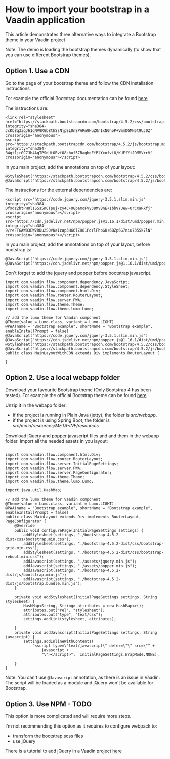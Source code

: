 # How to import your bootstrap in a Vaadin application

This article demonstrates three alternative ways to integrate a Bootstrap theme in your Vaadin project.

Note: The demo is loading the bootstrap themes dynamically (to show that you can use different Bootstrap themes).

## Option 1. Use a CDN

Go to the page of your bootstrap theme and follow the CDN installation instructions

For example the official Bootstrap documentation can be found [here](https://getbootstrap.com/docs/4.5/getting-started/download/#bootstrapcdn)

The instructions are:
```
<link rel="stylesheet" href="https://stackpath.bootstrapcdn.com/bootstrap/4.5.2/css/bootstrap.min.css" integrity="sha384-JcKb8q3iqJ61gNV9KGb8thSsNjpSL0n8PARn9HuZOnIxN0hoP+VmmDGMN5t9UJ0Z" crossorigin="anonymous">
<script src="https://stackpath.bootstrapcdn.com/bootstrap/4.5.2/js/bootstrap.min.js" integrity="sha384-B4gt1jrGC7Jh4AgTPSdUtOBvfO8shuf57BaghqFfPlYxofvL8/KUEfYiJOMMV+rV" crossorigin="anonymous"></script>
```

In you main project, add the annotations on top of your layout:
```
@StyleSheet("https://stackpath.bootstrapcdn.com/bootstrap/4.5.2/css/bootstrap.min.css")
@JavaScript("https://stackpath.bootstrapcdn.com/bootstrap/4.5.2/js/bootstrap.min.js")
```

The instructions for the external dependencies are:
```
<script src="https://code.jquery.com/jquery-3.5.1.slim.min.js" integrity="sha384-DfXdz2htPH0lsSSs5nCTpuj/zy4C+OGpamoFVy38MVBnE+IbbVYUew+OrCXaRkfj" crossorigin="anonymous"></script>
<script src="https://cdn.jsdelivr.net/npm/popper.js@1.16.1/dist/umd/popper.min.js" integrity="sha384-9/reFTGAW83EW2RDu2S0VKaIzap3H66lZH81PoYlFhbGU+6BZp6G7niu735Sk7lN" crossorigin="anonymous"></script>
```
In you main project, add the annotations on top of your layout, before bootstrap js:
```
@JavaScript("https://code.jquery.com/jquery-3.5.1.slim.min.js")
@JavaScript("https://cdn.jsdelivr.net/npm/popper.js@1.16.1/dist/umd/popper.min.js")
```

Don't forget to add the jquery and popper before bootstrap javascript.

```
import com.vaadin.flow.component.dependency.JavaScript;
import com.vaadin.flow.component.dependency.StyleSheet;
import com.vaadin.flow.component.html.Div;
import com.vaadin.flow.router.RouterLayout;
import com.vaadin.flow.server.PWA;
import com.vaadin.flow.theme.Theme;
import com.vaadin.flow.theme.lumo.Lumo;

// add the lumo theme for Vaadin component
@Theme(value = Lumo.class, variant = Lumo.LIGHT)
@PWA(name = "Bootstrap example", shortName = "Bootstrap example", enableInstallPrompt = false)
@JavaScript("https://code.jquery.com/jquery-3.5.1.slim.min.js")
@JavaScript("https://cdn.jsdelivr.net/npm/popper.js@1.16.1/dist/umd/popper.min.js")
@StyleSheet("https://stackpath.bootstrapcdn.com/bootstrap/4.5.2/css/bootstrap.min.css")
@JavaScript("https://stackpath.bootstrapcdn.com/bootstrap/4.5.2/js/bootstrap.min.js")
public class MainLayoutWithCDN extends Div implements RouterLayout {

}
```

## Option 2. Use a local webapp folder

Download your favourite Bootstrap theme (Only Bootstrap 4 has been tested).
For example the official Bootstrap theme can be found [here](https://github.com/twbs/bootstrap/releases/download/v4.5.2/bootstrap-4.5.2-dist.zip)

Unzip it in the webapp folder:
* if the project is running in Plain Java (jetty), the folder is *src/webapp*.
* if the project is using Spring Boot, the folder is *src/main/resources/META-INF/resources*

Download jQuery and popper javascript files and and them in the webapp folder.
Import all the needed assets in you layout:

```

import com.vaadin.flow.component.html.Div;
import com.vaadin.flow.router.RouterLayout;
import com.vaadin.flow.server.InitialPageSettings;
import com.vaadin.flow.server.PWA;
import com.vaadin.flow.server.PageConfigurator;
import com.vaadin.flow.theme.Theme;
import com.vaadin.flow.theme.lumo.Lumo;

import java.util.HashMap;

// add the lumo theme for Vaadin component
@Theme(value = Lumo.class, variant = Lumo.LIGHT)
@PWA(name = "Bootstrap example", shortName = "Bootstrap example", enableInstallPrompt = false)
public class MainLayout extends Div implements RouterLayout, PageConfigurator {
    @Override
    public void configurePage(InitialPageSettings settings) {
        addStylesheet(settings, "./bootstrap-4.5.2-dist/css/bootstrap.min.css");
        addStylesheet(settings, "./bootstrap-4.5.2-dist/css/bootstrap-grid.min.css");
        addStylesheet(settings, "./bootstrap-4.5.2-dist/css/bootstrap-reboot.min.css");
        addJavascript(settings, "./assets/jquery.min.js");
        addJavascript(settings, "./assets/popper.min.js");
        addJavascript(settings, "./bootstrap-4.5.2-dist/js/bootstrap.min.js");
        addJavascript(settings, "./bootstrap-4.5.2-dist/js/bootstrap.bundle.min.js");
    }

    private void addStylesheet(InitialPageSettings settings, String stylesheet) {
        HashMap<String, String> attributes = new HashMap<>();
        attributes.put("rel", "stylesheet");
        attributes.put("type", "text/css");
        settings.addLink(stylesheet, attributes);

    }
    private void addJavascript(InitialPageSettings settings, String javascript) {
        settings.addInlineWithContents(
            "<script type=\"text/javascript\" defer=\"\" src=\"" +
                javascript +
                "\"></script>",  InitialPageSettings.WrapMode.NONE);

    }
}
```

Note: You can't use `@Javascript` annotation, as there is an issue in Vaadin:
The script will be loaded as a module and jQuery won't be available for Bootstrap.

## Option 3. Use NPM - TODO

This option is more complicated and will require more steps.

I'm not recommending this option as it requires to configure webpack to:
 * transform the bootstrap scss files
 * use jQuery
 
 There is a tutorial to add jQuery in a Vaadin project [here](https://vaadin.com/learn/tutorials/integrate-jquery-into-vaadin-flow)